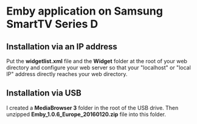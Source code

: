 # Emby application on Samsung SmartTV Series D

## Installation via an IP address

Put the **widgetlist.xml** file and the **Widget** folder at the root of your web directory and configure your web server so that your "localhost" or "local IP" address directly reaches your web directory.

## Installation via USB

I created a **MediaBrowser 3** folder in the root of the USB drive. Then unzipped **Emby_1.0.6_Europe_20160120.zip** file into this folder.
